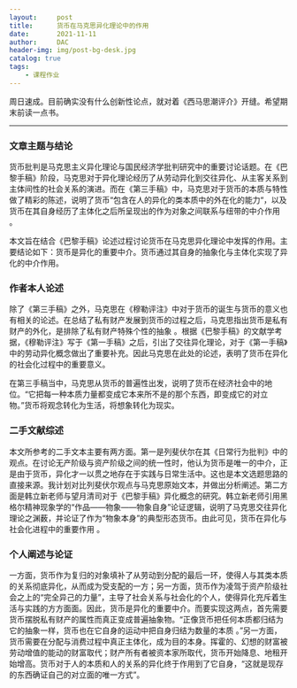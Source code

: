 ```yaml
---
layout:     post
title:      货币在马克思异化理论中的作用
date:       2021-11-11
author:     DAC
header-img: img/post-bg-desk.jpg
catalog: true
tags:
    - 课程作业
---
```


周日速成。目前确实没有什么创新性论点，就对着《西马思潮评介》开缝。希望期末前读一点书。

---

### 文章主题与结论
货币批判是马克思主义异化理论与国民经济学批判研究中的重要讨论话题。在《巴黎手稿》阶段，马克思对于异化理论经历了从劳动异化到交往异化、从主客关系到主体间性的社会关系的演进。而在《第三手稿》中，马克思对于货币的本质与特性做了精彩的陈述，说明了货币“包含在人的异化的类本质中的外在化的能力“，以及货币在其自身经历了主体化之后所呈现出的作为对象之间联系与纽带的中介作用 。

本文旨在结合《巴黎手稿》论述过程讨论货币在马克思异化理论中发挥的作用。主要结论如下：货币是异化的重要中介。货币通过其自身的抽象化与主体化实现了异化的中介作用。

### 作者本人论述
除了《第三手稿》之外，马克思在《穆勒评注》中对于货币的诞生与货币的意义也有相关的论述。在总结了私有财产发展到货币的过程之后，马克思指出货币是私有财产的外化，是排除了私有财产特殊个性的抽象 。根据《巴黎手稿》的文献学考据，《穆勒评注》写于《第一手稿》之后，引出了交往异化理论，对于《第一手稿》中的劳动异化概念做出了重要补充。因此马克思在此处的论述，表明了货币在异化的社会化过程中的重要意义。

在第三手稿当中，马克思从货币的普遍性出发，说明了货币在经济社会中的地位。“它把每一种本质力量都变成它本来所不是的那个东西，即变成它的对立物。”货币将观念转化为生活，将想象转化为现实。


### 二手文献综述
本文所参考的二手文本主要有两方面。第一是列斐伏尔在其《日常行为批判》中的观点。在讨论无产阶级与资产阶级之间的统一性时，他认为货币是唯一的中介，正是由于货币，异化才一以贯之地存在于实践与日常生活中。这也是本文选题思路的直接来源。我计划对比列斐伏尔观点与马克思原始文本，并做出分析阐述。第二方面是韩立新老师与望月清司对于《巴黎手稿》异化概念的研究。韩立新老师引用黑格尔精神现象学的“作品——物象——物象自身”论证逻辑，说明了马克思交往异化理论之渊薮，并论证了作为“物象本身”的典型形态货币。由此可见，货币在异化与社会化进程中的重要作用 。

### 个人阐述与论证
一方面，货币作为复归的对象填补了从劳动到分配的最后一环，使得人与其类本质的关系彻底异化，从而成为受支配的一方；另一方面，货币作为凌驾于资产阶级社会之上的“完全异己的力量”，主导了社会关系与社会化的个人，使得异化充斥着生活与实践的方方面面。因此，货币是异化的重要中介。而要实现这两点，首先需要货币摆脱私有财产的属性而真正变成普遍抽象物。“正像货币把任何本质都归结为它的抽象一样，货币也在它自身的运动中把自身归结为数量的本质 。”另一方面，货币需要在分配与消费过程中真正主体化，成为目的本身。挥霍的、幻想的财富被劳动增值的能动的财富取代；财产所有者被资本家所取代，货币开始降息、地租开始增高。货币对于人的本质和人的关系的异化终于作用到了它自身，“这就是现存的东西确证自己的对立面的唯一方式”。

